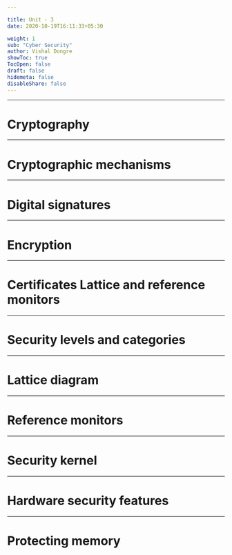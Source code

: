 ```yaml
---

title: Unit - 3
date: 2020-10-19T16:11:33+05:30

weight: 1
sub: "Cyber Security"
author: Vishal Dongre
showToc: true
TocOpen: false
draft: false
hidemeta: false
disableShare: false
---
```



---

# Cryptography
---

# Cryptographic mechanisms
---

# Digital signatures
---

# Encryption
---

# Certificates Lattice and reference monitors
---

# Security levels and categories
---

# Lattice diagram
---

# Reference monitors
---

# Security kernel
---

# Hardware security features
---

# Protecting memory